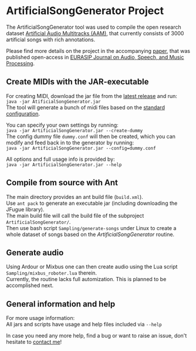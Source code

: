 # ArtificialSongGenerator Project

The ArtificialSongGenerator tool was used to compile the open research dataset [Artificial Audio Multitracks (AAM)](https://zenodo.org/record/5794629), that currently consists of 3000 artificial songs with rich annotations.

Please find more details on the project in the accompanying [paper](https://doi.org/10.1186/s13636-023-00278-7), that was published open-access in [EURASIP Journal on Audio, Speech, and Music Processing](https://doi.org/10.1186/s13636-023-00278-7).

## Create MIDIs with the JAR-executable

For creating MIDI, download the jar file from the [latest release](https://github.com/fabianostermann/ArtificialSongGenerator/releases/v0.2) and run:\
`java -jar AtificialSongGenerator.jar`\
The tool will generate a bunch of midi files based on the [standard configuration](https://github.com/fabianostermann/ArtificialSongGenerator/blob/master/ArtificialSongGenerator/src/main/Config.java).

You can specify your own settings by running:\
`java -jar ArtificialSongGenerator.jar --create-dummy`\
The config dummy file `dummy.conf` will then be created, which you can modify and feed back in to the generator by running:\
`java -jar ArtificialSongGenerator.jar --config=dummy.conf`

All options and full usage info is provided by:\
`java -jar ArtificialSongGenerator.jar --help`

## Compile from source with Ant

The main directory provides an ant build file (`build.xml`).\
Use `ant pack` to generate an executable jar (including downloading the JFugue library).\
The main build file will call the build file of the subproject `ArtificialSongGenerator/`.\
Then use bash script `Sampling/generate-songs` under Linux to create a whole dataset of songs based on the *ArtificialSongGenerator* routine.

## Generate audio

Using Ardour or Mixbus one can then create audio using the Lua script `Sampling/mixbus_roboter.lua` therein.\
Currently, the routine lacks full automization. This is planned to be accomplished next.  

## General information and help

For more usage information:\
All jars and scripts have usage and help files included via `--help`

In case you need any more help, find a bug or want to raise an issue, don't hesitate to [contact me](mailto:fabian.ostermann@udo.edu)!
